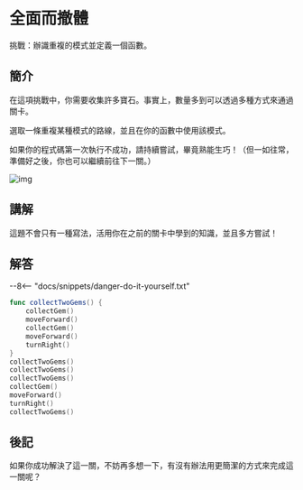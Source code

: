 # 全面而撤體

挑戰：辦識重複的模式並定義一個函數。

## 簡介

在這項挑戰中，你需要收集許多寶石。事實上，數量多到可以透過多種方式來通過關卡。

選取一條重複某種模式的路線，並且在你的函數中使用該模式。

如果你的程式碼第一次執行不成功，請持續嘗試，畢竟熟能生巧！（但一如往常，準備好之後，你也可以繼續前往下一關。）

![img](https://imagedelivery.net/cdkaXPuFls5qlrh3GM4hfA/21cb5f5e-a2f6-4504-331b-9cacc69b8900/public)

## 講解

這題不會只有一種寫法，活用你在之前的關卡中學到的知識，並且多方嘗試！

## 解答

--8<-- "docs/snippets/danger-do-it-yourself.txt"

```swift linenums="1"
func collectTwoGems() {
    collectGem()
    moveForward()
    collectGem()
    moveForward()
    turnRight()
}
collectTwoGems()
collectTwoGems()
collectTwoGems()
collectGem()
moveForward()
turnRight()
collectTwoGems()
```

## 後記

如果你成功解決了這一關，不妨再多想一下，有沒有辦法用更簡潔的方式來完成這一關呢？
